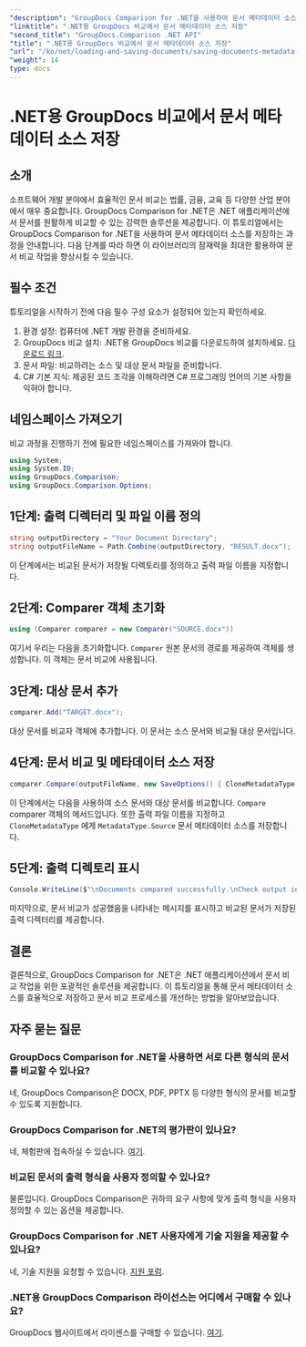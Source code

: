 ```yaml
---
"description": "GroupDocs Comparison for .NET을 사용하여 문서 메타데이터 소스를 저장하는 방법을 알아보세요. .NET 환경에서 문서를 원활하게 비교하는 단계별 가이드를 따라해 보세요."
"linktitle": ".NET용 GroupDocs 비교에서 문서 메타데이터 소스 저장"
"second_title": "GroupDocs.Comparison .NET API"
"title": ".NET용 GroupDocs 비교에서 문서 메타데이터 소스 저장"
"url": "/ko/net/loading-and-saving-documents/saving-documents-metadata-source/"
"weight": 14
type: docs
---
```

# .NET용 GroupDocs 비교에서 문서 메타데이터 소스 저장

## 소개
소프트웨어 개발 분야에서 효율적인 문서 비교는 법률, 금융, 교육 등 다양한 산업 분야에서 매우 중요합니다. GroupDocs Comparison for .NET은 .NET 애플리케이션에서 문서를 원활하게 비교할 수 있는 강력한 솔루션을 제공합니다. 이 튜토리얼에서는 GroupDocs Comparison for .NET을 사용하여 문서 메타데이터 소스를 저장하는 과정을 안내합니다. 다음 단계를 따라 하면 이 라이브러리의 잠재력을 최대한 활용하여 문서 비교 작업을 향상시킬 수 있습니다.
## 필수 조건
튜토리얼을 시작하기 전에 다음 필수 구성 요소가 설정되어 있는지 확인하세요.
1. 환경 설정: 컴퓨터에 .NET 개발 환경을 준비하세요.
2. GroupDocs 비교 설치: .NET용 GroupDocs 비교를 다운로드하여 설치하세요. [다운로드 링크](https://releases.groupdocs.com/comparison/net/).
3. 문서 파일: 비교하려는 소스 및 대상 문서 파일을 준비합니다.
4. C# 기본 지식: 제공된 코드 조각을 이해하려면 C# 프로그래밍 언어의 기본 사항을 익혀야 합니다.

## 네임스페이스 가져오기
비교 과정을 진행하기 전에 필요한 네임스페이스를 가져와야 합니다.
```csharp
using System;
using System.IO;
using GroupDocs.Comparison;
using GroupDocs.Comparison.Options;
```

## 1단계: 출력 디렉터리 및 파일 이름 정의
```csharp
string outputDirectory = "Your Document Directory";
string outputFileName = Path.Combine(outputDirectory, "RESULT.docx");
```
이 단계에서는 비교된 문서가 저장될 디렉토리를 정의하고 출력 파일 이름을 지정합니다.
## 2단계: Comparer 객체 초기화
```csharp
using (Comparer comparer = new Comparer("SOURCE.docx"))
```
여기서 우리는 다음을 초기화합니다. `Comparer` 원본 문서의 경로를 제공하여 객체를 생성합니다. 이 객체는 문서 비교에 사용됩니다.
## 3단계: 대상 문서 추가
```csharp
comparer.Add("TARGET.docx");
```
대상 문서를 비교자 객체에 추가합니다. 이 문서는 소스 문서와 비교될 대상 문서입니다.
## 4단계: 문서 비교 및 메타데이터 소스 저장
```csharp
comparer.Compare(outputFileName, new SaveOptions() { CloneMetadataType = MetadataType.Source });
```
이 단계에서는 다음을 사용하여 소스 문서와 대상 문서를 비교합니다. `Compare` comparer 객체의 메서드입니다. 또한 출력 파일 이름을 지정하고 `CloneMetadataType` 에게 `MetadataType.Source` 문서 메타데이터 소스를 저장합니다.
## 5단계: 출력 디렉토리 표시
```csharp
Console.WriteLine($"\nDocuments compared successfully.\nCheck output in {outputDirectory}.");
```
마지막으로, 문서 비교가 성공했음을 나타내는 메시지를 표시하고 비교된 문서가 저장된 출력 디렉터리를 제공합니다.

## 결론
결론적으로, GroupDocs Comparison for .NET은 .NET 애플리케이션에서 문서 비교 작업을 위한 포괄적인 솔루션을 제공합니다. 이 튜토리얼을 통해 문서 메타데이터 소스를 효율적으로 저장하고 문서 비교 프로세스를 개선하는 방법을 알아보았습니다.
## 자주 묻는 질문
### GroupDocs Comparison for .NET을 사용하면 서로 다른 형식의 문서를 비교할 수 있나요?
네, GroupDocs Comparison은 DOCX, PDF, PPTX 등 다양한 형식의 문서를 비교할 수 있도록 지원합니다.
### GroupDocs Comparison for .NET의 평가판이 있나요?
네, 체험판에 접속하실 수 있습니다. [여기](https://releases.groupdocs.com/).
### 비교된 문서의 출력 형식을 사용자 정의할 수 있나요?
물론입니다. GroupDocs Comparison은 귀하의 요구 사항에 맞게 출력 형식을 사용자 정의할 수 있는 옵션을 제공합니다.
### GroupDocs Comparison for .NET 사용자에게 기술 지원을 제공할 수 있나요?
네, 기술 지원을 요청할 수 있습니다. [지원 포럼](https://forum.groupdocs.com/c/comparison/12).
### .NET용 GroupDocs Comparison 라이선스는 어디에서 구매할 수 있나요?
GroupDocs 웹사이트에서 라이센스를 구매할 수 있습니다. [여기](https://purchase.groupdocs.com/buy).